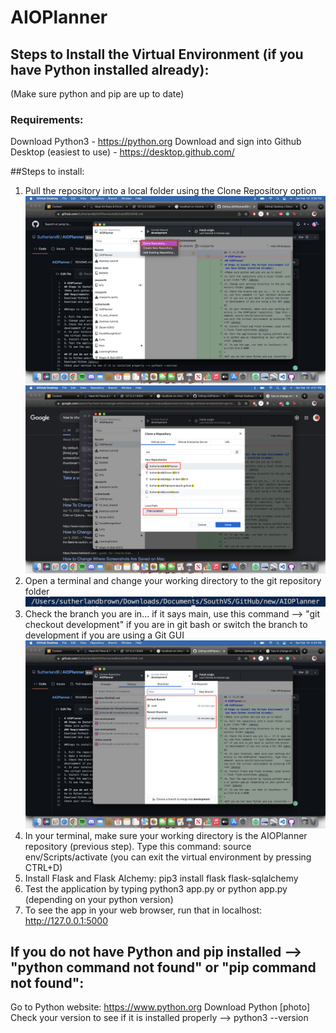 # AIOPlanner
## Steps to Install the Virtual Environment (if you have Python installed already):
(Make sure python and pip are up to date)
### Requirements:
Download Python3 - https://python.org
Download and sign into Github Desktop (easiest to use) - https://desktop.github.com/

##Steps to install:

1. Pull the repository into a local folder using the Clone Repository option ![photo1](githubTutorial/cloneRepoOption.png) ![photo4](githubTutorial/localPath.png)
2. Open a terminal and change your working directory to the git repository folder ![photo2](githubTutorial/workingDirectory.png)
3. Check the branch you are in... if it says main, use this command --> "git checkout development" if you are in git bash or switch the branch to development if you are using a Git GUI ![photo3](githubTutorial/changeBranch.png)
4. In your terminal, make sure your working directory is the AIOPlanner repository (previous step). Type this command: source env/Scripts/activate         (you can exit the virtual environment by pressing CTRL+D) 
5. Install Flask and Flask Alchemy: pip3 install flask flask-sqlalchemy 
6. Test the application by typing python3 app.py or python app.py (depending on your python version) 
7. To see the app in your web browser, run that in localhost: http://127.0.0.1:5000

## If you do not have Python and pip installed --> "python command not found" or "pip command not found":
Go to Python website: https://www.python.org
Download Python [photo]
Check your version to see if it is installed properly --> python3 --version
